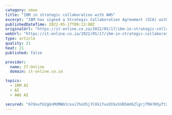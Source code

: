 ```yaml
---
category: news
title: "IBM in strategic collaboration with AWS"
excerpt: "IBM has signed a Strategic Collaboration Agreement (SCA) with Amazon Web Services (AWS), with plans to offer a broad array of its software catalogue as Software-as-a-Service (SaaS) on AWS. Building on IBM Software being available as-a-Service (aaS) on IBM Cloud,"
publishedDateTime: 2022-05-17T09:13:00Z
originalUrl: "https://it-online.co.za/2022/05/17/ibm-in-strategic-collaboration-with-aws/"
webUrl: "https://it-online.co.za/2022/05/17/ibm-in-strategic-collaboration-with-aws/"
type: article
quality: 21
heat: 21
published: false

provider:
  name: IT-Online
  domain: it-online.co.za

topics:
  - IBM AI
  - AI
  - AWS AI

secured: "67dxufU2gGnMdMWGtcxxi7hoX5j7CXk17uvOI6xSVB5AX6ZlgrjfM47H5yTtZXEbRwBsl7qMUyc5JU9jZ+wkh7VDcmqAUKNZy+WFsoNNwH/8jpgW2IdKKSX7iL282KYX/d8aeXUQbYPKUvzTtE8scJAkqs0vAk2balP95JcX3M+gKP9/zuV1kExLmwwKBCoduGj0VinFOXaznEjNSv2mHEOxSi6/RDmqE3hIzAEoLQ5p62wl9SSX9c4xo+1NmHPsXtHM/liecO0oBpWpG+ctYq0cFRWTE+G14cD1AOQwtQr0HTc3bT+E/cW43dIRou6PX0m3/j+G32UWRKgrP5en36TY+c+ldrja+XD03wt8mWM=;hbrLKizKr5HPSI23SX7Mow=="
---
```


